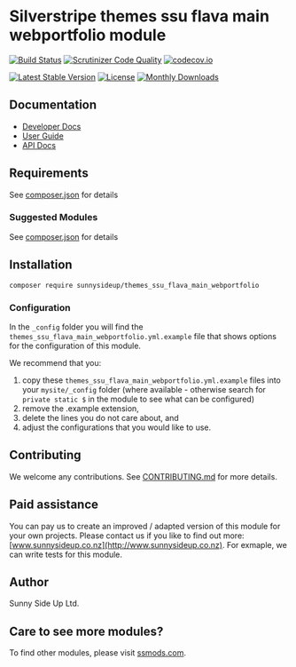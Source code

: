 # Silverstripe themes ssu flava main webportfolio module
[![Build Status](https://travis-ci.org/sunnysideup/silverstripe-themes_ssu_flava_main_webportfolio.svg?branch=master)](https://travis-ci.org/sunnysideup/silverstripe-themes_ssu_flava_main_webportfolio)
[![Scrutinizer Code Quality](https://scrutinizer-ci.com/g/sunnysideup/silverstripe-themes_ssu_flava_main_webportfolio/badges/quality-score.png?b=master)](https://scrutinizer-ci.com/g/sunnysideup/silverstripe-themes_ssu_flava_main_webportfolio/?branch=master)
[![codecov.io](https://codecov.io/github/sunnysideup/silverstripe-themes_ssu_flava_main_webportfolio/coverage.svg?branch=master)](https://codecov.io/github/sunnysideup/silverstripe-themes_ssu_flava_main_webportfolio?branch=master)

[![Latest Stable Version](https://poser.pugx.org/sunnysideup/themes_ssu_flava_main_webportfolio/version)](https://packagist.org/packages/sunnysideup/themes_ssu_flava_main_webportfolio)
[![License](https://poser.pugx.org/sunnysideup/themes_ssu_flava_main_webportfolio/license)](https://packagist.org/packages/sunnysideup/themes_ssu_flava_main_webportfolio)
[![Monthly Downloads](https://poser.pugx.org/sunnysideup/themes_ssu_flava_main_webportfolio/d/monthly)](https://packagist.org/packages/sunnysideup/themes_ssu_flava_main_webportfolio)


## Documentation



 * [Developer Docs](docs/en/INDEX.md)
 * [User Guide](docs/en/userguide.md)
 * [API Docs](http://docs.ssmods.com/sunnysideup/themes_ssu_flava_main_webportfolio/classes.xhtml)


## Requirements



See [composer.json](composer.json) for details


### Suggested Modules



See [composer.json](composer.json) for details


## Installation


```
composer require sunnysideup/themes_ssu_flava_main_webportfolio
```

### Configuration



In the `_config` folder you will find the `themes_ssu_flava_main_webportfolio.yml.example`
file that shows options for the configuration of this module.

We recommend that you:

  1. copy these `themes_ssu_flava_main_webportfolio.yml.example` files into your
`mysite/_config` folder (where available - otherwise search for `private static $` in the module to see what can be configured)
  2. remove the .example extension,
  3. delete the lines you do not care about, and
  4. adjust the configurations that you would like to use.


## Contributing



We welcome any contributions. See [CONTRIBUTING.md](CONTRIBUTING.md) for more details.

## Paid assistance



You can pay us to create an improved / adapted version of this module for your own projects.  Please contact us if you like to find out more: [www.sunnysideup.co.nz](http://www.sunnysideup.co.nz).  For exmaple, we can write tests for this module.  

## Author



Sunny Side Up Ltd.


## Care to see more modules?

To find other modules, please visit [ssmods.com](http://ssmods.com/).
